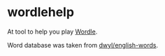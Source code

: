 # wordlehelp
At tool to help you play [Wordle](https://www.powerlanguage.co.uk/wordle/).

Word database was taken from [dwyl/english-words](https://github.com/dwyl/english-words/).
